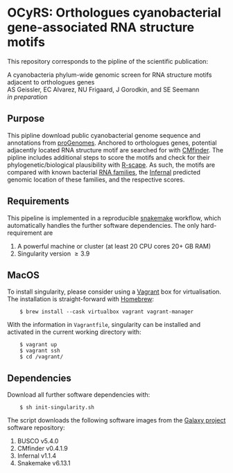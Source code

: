 # OCyRS: Orthologues cyanobacterial gene-associated RNA structure motifs

This repository corresponds to the pipline of the scientific publication:


A cyanobacteria phylum-wide genomic screen for RNA structure motifs
adjacent to orthologues genes  
AS  Geissler, EC Alvarez, NU Frigaard, J Gorodkin, and SE Seemann  
*in preparation*


## Purpose

This pipline download public cyanobacterial genome sequence and annotations
from
[proGenomes](https://progenomes.embl.de/).
Anchored to orthologues genes, potential adjacently located
RNA structure motif are searched for with
[CMfinder](http://bio.cs.washington.edu/yzizhen/CMfinder/).
The pipline includes additional steps to score the motifs and check
for their phylogenetic/biological plausibility with
[R-scape](http://eddylab.org/R-scape/).
As such, the motifs are compared with known bacterial
[RNA families](https://rfam.xfam.org/),
the 
[Infernal](http://eddylab.org/infernal/)
predicted genomic location of these families,
and the respective scores.


## Requirements

This pipeline is implemented in a reproducible
[snakemake](https://snakemake.github.io/)
workflow, which automatically handles the further
software dependencies. The only hard-requirement are

1. A powerful machine or cluster (at least 20 CPU cores 20+ GB RAM)
2. Singularity version $\ge 3.9$

## MacOS

To install singularity, please consider using
a [Vagrant](https://www.vagrantup.com/) box for
virtualisation.
The installation is straight-forward with 
[Homebrew](https://brew.sh/):

        $ brew install --cask virtualbox vagrant vagrant-manager

With the information in `Vagrantfile`, singularity can be installed and
activated in the current working directory with:

        $ vagrant up
        $ vagrant ssh
        $ cd /vagrant/


## Dependencies

Download all further software dependencies with:

        $ sh init-singularity.sh

The script downloads the following software images from the
[Galaxy project](https://galaxyproject.org/)
software repository:

1. BUSCO v$5.4.0$
1. CMfinder v$0.4.1.9$
1. Infernal v$1.1.4$
1. Snakemake v$6.13.1$





